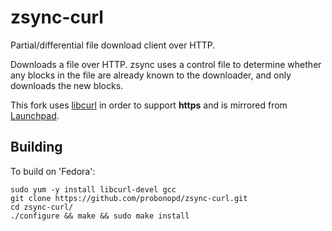 # zsync-curl

Partial/differential file download client over HTTP.

Downloads a file over HTTP. zsync uses a control file to determine whether any blocks in the file are already known to the downloader, and only downloads the new blocks. 

This fork uses [libcurl](http://curl.haxx.se/libcurl/) in order to support __https__ and is mirrored from [Launchpad](https://launchpad.net/zsync-curl).

## Building

To build on 'Fedora':
```
sudo yum -y install libcurl-devel gcc
git clone https://github.com/probonopd/zsync-curl.git
cd zsync-curl/
./configure && make && sudo make install
```
